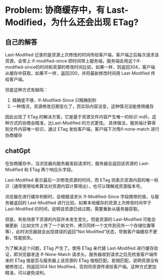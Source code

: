 # Problem: 协商缓存中，有 Last-Modified，为什么还会出现 ETag?

## 自己的解答
Last-Modified 记录的是资源上次修改的时间传给客户端，客户端之后每次请求该资源，会带上 if-modified-since 把时间带上服务端，服务端会用这个if-modified-since的时间和资源的修改时间比较，如果一样，则返回304，客户端从缓存中获取，如果不一样，返回200，并将最新修改时间用 Last-Modified 传给客户端。

但是这种方式有缺陷：
1. 精确度不够，If-Modified-Since 只精确到秒
2. 一种情况，资源修改日期变化了，而实际内容没变，这种情况没能使用缓存

因此出现了 ETag 的解决方案，它是基于资源文件内容产生唯一的标识 md5，这种方式的协商会精准，比Last-Modified 的方式更佳。
具体做法，服务端计算得到文件内容唯一标识，通过 ETag 发给客户端，客户端下次用if-none-match 进行协商缓存

## chatGpt

在协商缓存中，当浏览器向服务器发起请求时，服务器会返回该资源的 Last-Modified 和 ETag 两个响应头字段。

Last-Modified 表示最后一次修改资源的时间，而 ETag 则表示资源内容的唯一标识（通常使用哈希算法对资源内容计算得出），也可以理解成资源版本号。

浏览器在进行缓存判断时，会根据请求头 If-Modified-Since 字段携带的值，与服务器返回的 Last-Modified 进行比较。如果本地缓存的资源上次修改时间早于 Last-Modified 的时间，说明该资源已经过期，需要重新从服务器获取。

但是，有些场景下资源的内容并未发生变化，但是资源的 Last-Modified 可能会被更新（比如文件上传了一个新文件、拷贝同样一个文件到另外一个存储位置等等），此时浏览器就会出现错误的返回“Not Modified”状态，导致客户端缓存不更新，性能损失。

为了解决这个问题，ETag 产生了。使用 ETag 来代替 Last-Modified 进行缓存验证，即浏览器发送 If-None-Match 请求头，服务器收到请求之后先检查客户端传来的 ETag 值是否与服务器上该资源的 ETag 值相匹配，若相匹配，说明资源没有被修改过，则返回304 Not Modified，否则将资源传递给客户端。这种方式更加精准，可以避免误判。
